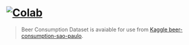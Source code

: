 
[![Colab](https://colab.research.google.com/assets/colab-badge.svg)](https://colab.research.google.com/github/ZoranPandovski/mindsdb-examples/blob/master/beer_consumption/BeerConsumptionNote.ipynb)
=============

> Beer Consumption Dataset is avaiable for use from [Kaggle beer-consumption-sao-paulo](https://www.kaggle.com/dongeorge/beer-consumption-sao-paulo).
